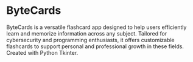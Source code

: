 # ByteCards
ByteCards is a versatile flashcard app designed to help users efficiently learn and memorize information across any subject. Tailored for cybersecurity and programming enthusiasts, it offers customizable flashcards to support personal and professional growth in these fields. Created with Python Tkinter.
